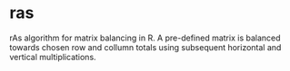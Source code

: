 ras
===

rAs algorithm for matrix balancing in R. A pre-defined matrix is balanced towards chosen row and collumn totals using subsequent horizontal and vertical multiplications.

